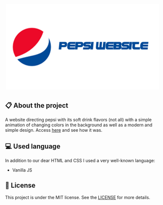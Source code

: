 
<h1 align="center">
    <img src="imagens/logo-project.png" alt="Pepsi Website" width="500px" />
</h1>

## :clipboard: About the project

A website directing pepsi with its soft drink flavors (not all) with a simple animation of changing colors in the background as well as a modern and simple design. Access [here](https://jhonywalker-pixel.github.io/pepsi-website/) and see how it was.

## :computer: Used language

In addition to our dear HTML and CSS I used a very well-known language:
* Vanilla JS

## :book: License

This project is under the MIT license. See the [LICENSE](LICENSE.md) for more details.
